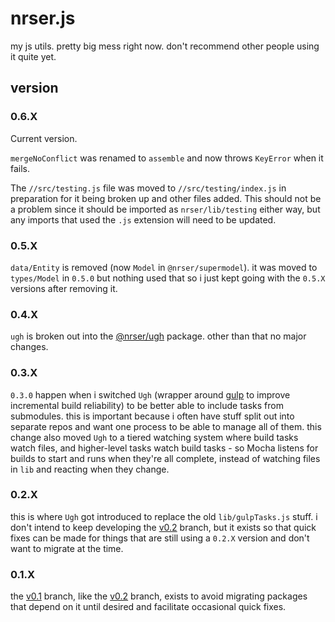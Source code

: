 nrser.js
========

my js utils. pretty big mess right now. don't recommend other people using it quite yet.

version
-------

### 0.6.X

Current version.

`mergeNoConflict` was renamed to `assemble` and now throws `KeyError` when it fails.

The `//src/testing.js` file was moved to `//src/testing/index.js` in preparation for it being broken up and other files added. This should not be a problem since it should be imported as `nrser/lib/testing` either way, but any imports that used the `.js` extension will need to be updated.

### 0.5.X

`data/Entity` is removed (now `Model` in `@nrser/supermodel`). it was moved to `types/Model` in `0.5.0` but nothing used that so i just kept going with the `0.5.X` versions after removing it.

### 0.4.X

`ugh` is broken out into the [@nrser/ugh][ugh] package. other than that no major changes.

[ugh]: https://github.com/nrser/ugh

### 0.3.X

`0.3.0` happen when i switched `Ugh` (wrapper around [gulp][] to improve incremental build reliability) to be better able to include tasks from submodules. this is important because i often have stuff split out into separate repos and want one process to be able to manage all of them. this change also moved `Ugh` to a tiered watching system where build tasks watch files, and higher-level tasks watch build tasks - so Mocha listens for builds to start and runs when they're all complete, instead of watching files in `lib` and reacting when they change.

[gulp]: https://github.com/gulpjs/gulp

### 0.2.X

this is where `Ugh` got introduced to replace the old `lib/gulpTasks.js` stuff. i don't intend to keep developing the [v0.2][] branch, but it exists so that quick fixes can be made for things that are still using a `0.2.X` version and don't want to migrate at the time.

[v0.2]: https://github.com/nrser/nrser.js/tree/v0.2

### 0.1.X

the [v0.1][] branch, like the [v0.2][] branch, exists to avoid migrating packages that depend on it until desired and facilitate occasional quick fixes.

[v0.1]: https://github.com/nrser/nrser.js/tree/v0.1

